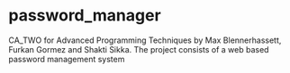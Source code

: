 # password_manager
CA_TWO for Advanced Programming Techniques by Max Blennerhassett, Furkan Gormez and Shakti Sikka. The project consists of a web based password management system
